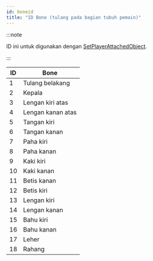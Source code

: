 ```yaml
---
id: boneid
title: "ID Bone (tulang pada bagian tubuh pemain)"
---
```


:::note

ID ini untuk digunakan dengan [SetPlayerAttachedObject](../functions/SetPlayerAttachedObject).

:::

| ID  | Bone                      |
| --- | ------------------------- |
| 1   | Tulang belakang           |
| 2   | Kepala                    |
| 3   | Lengan kiri atas          |
| 4   | Lengan kanan atas         |
| 5   | Tangan kiri               |
| 6   | Tangan kanan              |
| 7   | Paha kiri                 |
| 8   | Paha kanan                |
| 9   | Kaki kiri                 |
| 10  | Kaki kanan                |
| 11  | Betis kanan               |
| 12  | Betis kiri                |
| 13  | Lengan kiri               |
| 14  | Lengan kanan              |
| 15  | Bahu kiri                 |
| 16  | Bahu kanan                |
| 17  | Leher                     |
| 18  | Rahang                    |
